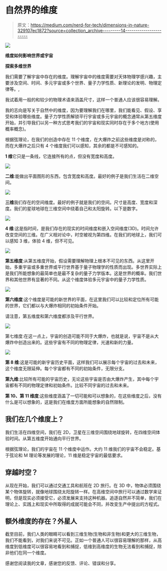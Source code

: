 # 自然界的维度

> 原文：<https://medium.com/nerd-for-tech/dimensions-in-nature-329107ec1872?source=collection_archive---------14----------------------->

![](img/568a998a698ca1db7481ae8c3e79b8f8.png)

**维度如何影响世界或宇宙**

**探索多维世界**

我们需要了解宇宙中存在的维度。理解宇宙中的维度需要对天体物理学感兴趣，主要涉及空间、时间、多元宇宙或多个世界、量子力学性质、新理论的发明、物理定律等。,

我试着用一般的和较少的物理术语来涵盖尺寸，这样一个普通人应该很容易理解。

我的志向是写关于自然中的维度，因为要理解我们在哪里，我们能看见、假设、享受和体验哪些维度。量子力学性质解锁平行宇宙或多元宇宙的概念通常从第五维度开始，并引导我们以另一种方式思考我们的宇宙和现实同时存在于多个地方(使用概率概念)。

根据弦理论，在我们的创造中存在 11 个维度，在大爆炸之前这些维度是对称的，而在大爆炸之后只有 4 个维度我们可以感知，其余的都是不可感知的。

**1 维**它只是一条线，它连接所有的点，但没有宽度和高度。

![](img/d13c645f04e4ce498f1f93c425efbd2a.png)

**二维**:能做出平面图形的东西，包含宽度和高度。最好的例子是我们生活在二维空间。

![](img/971c5684ff67dbec1faed980ed2c2a65.png)

**三维**我们存在的空间维度。最好的例子就是我们的空间。尺寸是高度、宽度和深度。我们的星球地球在三维空间中绕着自己和太阳旋转。以下是数字。

![](img/661afc237373ce9ba8f7a5c80d0e9de8.png)

**4 维**:这是指时间，是我们存在的现实的时间维度和嵌入空间维度(3D)。时间允许改变空间的三维。在广义相对论中，时空被视为第四维。在我们的地球上，我们可以感知 3 维，体验 4 维，但不可见。

![](img/0d854948029501a0830357b83a47938e.png)

**第五维度**:从第五维度开始，假设需要理解物理上根本不可见的东西。从这里开始，多重宇宙或多重世界或平行世界基于量子物理学的性质而出现。多世界实际上是我们所能想象的最简单也是最不复杂的量子力学版本。这是世界的概率。我们世界和其他世界有显著的不同。从这个维度体验多元宇宙中的量子力学性质。

![](img/d6eb7619fa3e97319c1096fdb4cafcb7.png)

**第六维度**:这个维度是可能的新世界的平面，在这里我们可以比较和定位所有可能的世界，它们都以与大爆炸相同的初始条件开始。

请注意，第五维度和第六维度都涉及平行世界。

![](img/008c9f4ac352642d1e78c84a62f9de41.png)

第七维度:在这一点上，宇宙的创造可能不同于大爆炸，也就是说，宇宙不是从大爆炸中创造出来的。这些宇宙有不同的物理定律，光速和新的力量。

![](img/4b201b8e711a74ac6c6164971713a86e.png)

**第 8 维**:这是可能的新宇宙历史平面，这样我们可以展示每个宇宙的过去和未来，这个维度无限延伸。每个宇宙都有不同的初始条件，无限分支。

**第九维**:比较所有可能的宇宙历史，无论这些宇宙是否由大爆炸产生，其中每个宇宙都有不同的物理定律和初始条件。比较不同宇宙的过去和未来。

**第 10、第 11 维度**:这些维度涵盖了一切可能和可以想象的，在这些维度之后，没有什么是可以想象的，这是我们在维度方面所能想象的自然限制。

## 我们在几个维度上？

我们生活在四维空间，我们在 2D，卫星在三维空间围绕地球旋转，在四维空间体验时间。从第五维度开始通向平行世界。

根据弦理论，我们的宇宙在 11 个维度中运作。大约 11 维我们的宇宙不会稳定。基于弦论和 M 理论等发展的理论，11 维是稳定宇宙的最低要求。

## 穿越时空？

从现在开始，我们可以通过交通工具和航班在 2D 旅行。在 3D 中，物体必须围绕某个物体旋转，就像地球围绕太阳旋转一样。在高维空间中旅行可以通过数学来证明，但是现实必须接受它，必须发展来支持这种机器。追逐自然并不简单，我们在理论上、实践上和现实中所取得的成就可能会不同，并改变生产中提出的方程式。

## 额外维度的存在？外星人

截至目前，我们人类的眼睛可以看到三维生物(生物和非生物)和更大的三维生物，我们不能看到，对我们来说不可见。正如一个普通人可以很容易理解的那样，从高维度到低维度可以很容易地看到和捕捉，低维到高维度的生物无法看到和捕捉，除非他们在同一个维度。

感谢您阅读我的文章，感谢您的反馈、评论、错误和分享。